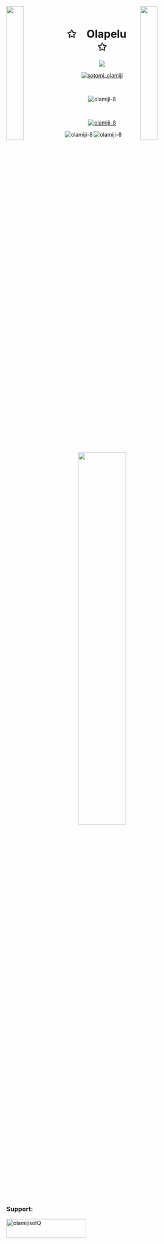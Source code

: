 <img align="left" src="https://user-images.githubusercontent.com/65187002/144930161-2f783401-8d27-4fdf-a2f7-cc0ba32f1f1f.gif" width="30%" style="display:inline;"><img align="right" src="https://user-images.githubusercontent.com/65187002/144930161-2f783401-8d27-4fdf-a2f7-cc0ba32f1f1f.gif" width="30%" style="display:inline;">
<br>

<p align="center">
    <h1 align="center">✩&emsp;Olapelu&emsp;✩</h1>
</p>
<p align="center">
    <img src="https://readme-typing-svg.herokuapp.com/?lines=Yoooooooooooooooo;Welcome+to+my+profile!;Have+a+look+around!&font=Fira%20Code&color=%23D62F79&center=true&width=280&height=50">
</p>
<p align="center"> <a href="https://twitter.com/sotomi_olamiji" target="blank"><img src="https://img.shields.io/twitter/follow/sotomi_olamiji?logo=twitter&style=for-the-badge" alt="sotomi_olamiji" /></a> </p>
<br>
<p align="center"> <img src="https://komarev.com/ghpvc/?username=olamiji-8&label=Total%20Profile%20Views&color=800080&style=flat" alt="olamiji-8" /> </p><br>
<p align="center"> <a href="https://github.com/ryo-ma/github-profile-trophy"><img src="https://github-profile-trophy.vercel.app/?username=olamiji-8&theme=dracula" alt="olamiji-8" /></a> </p>

<p><img align="left" src="https://github-readme-stats.vercel.app/api/top-langs?username=olamiji-8&show_icons=false&locale=en&langs_count=15" alt="olamiji-8" /></p>

<p ><img align="center" src="https://github-readme-streak-stats.herokuapp.com/?user=olamiji-8&" alt="olamiji-8"/></p>


<p align="center">
    <a href="https://github.com/olamiji-8"><img width="50%" src="https://github-readme-stats.vercel.app/api/top-langs/?username=olamiji-8&theme=dark&hide=html,css,cmake&layout=compact&langs_count=5&bg_color=101010&hide_title=true"></a>
</p>



<h3 align="left">Support:</h3>
<p><a href="https://www.buymeacoffee.com/olamijisotQ"> <img align="left" src="https://cdn.buymeacoffee.com/buttons/v2/default-yellow.png" height="50" width="210" alt="olamijisotQ" /></a></p>


























